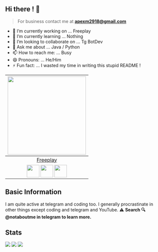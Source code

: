 ## Hi there ! 👋

> For business contact me at 
**apexm2918@gmail.com**

- 🔭 I’m currently working on ... Freeplay
- 🌱 I’m currently learning ...  Nothing
- 👯 I’m looking to collaborate on ... Tg BotDev
- 💬 Ask me about ... Java / Python
- 📫 How to reach me: ... Busy
- 😄 Pronouns: ... He/Him
- ⚡ Fun fact: ... I wasted my time in writing this stupid README !

<a href='/'><img src='https://i.imgur.com/EuSRG8h.gif' width='250px' height='250px' /></a> |
|:-----------------------------------------------------------------------------------------------------------------------------------:|
|      <center><a href='https://freeplayus.in'>Freeplay</a> </center>  |
| <a href='https://t.me/bloggerminds'><img align='center' src='https://tiny.cc/tgicon' width='40px' height='40px'></a> <a href='https://github.com/Soumyabrata-eng'><img align='center' src='http://tiny.cc/githubme'  width='40px' height='40px'></a> <a href='https://www.buymeacoffee.com/htcworld' target='blank'><img align='center' src='https://www.buymeacoffee.com/assets/img/guidelines/logo-mark-1.svg' height='40' width='40' /></a> |

## Basic Information

I am quite active at telegram and coding too. I generally procrastinate in other things except
coding and telegram and YouTube. 
:warning: **Search 🔍 @notaboutme in telegram to learn more.**

## Stats

![](http://github-profile-summary-cards.vercel.app/api/cards/profile-details?username=Soumyabrata-eng&theme=moonlight)
![](http://github-profile-summary-cards.vercel.app/api/cards/repos-per-language?username=Soumyabrata-eng&theme=moonlight)
![](http://github-profile-summary-cards.vercel.app/api/cards/stats?username=Soumyabrata-eng&theme=moonlight)
